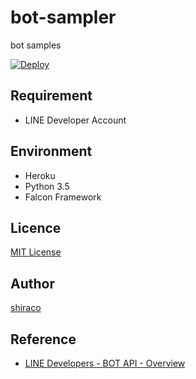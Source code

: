 bot-sampler
====

bot samples

[![Deploy](https://www.herokucdn.com/deploy/button.png)](https://heroku.com/deploy)

## Requirement

* LINE Developer Account

## Environment

* Heroku
* Python 3.5
* Falcon Framework

## Licence

[MIT License]()

## Author

[shiraco](https://github.com/shiraco)

## Reference

* [LINE Developers - BOT API - Overview](https://developers.line.me/bot-api/overview)
